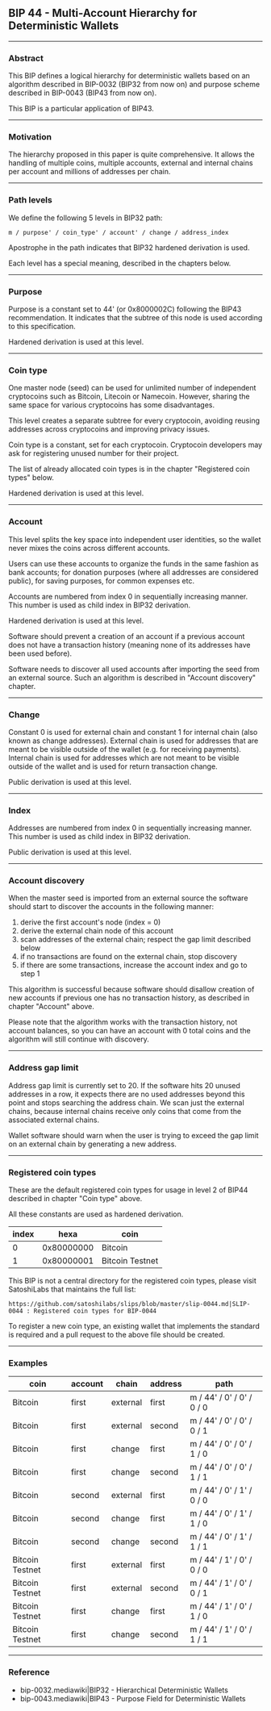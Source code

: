 ## BIP 44 - Multi-Account Hierarchy for Deterministic Wallets ##

---
### **Abstract** ###

This BIP defines a logical hierarchy for deterministic wallets based on an algorithm
described in BIP-0032 (BIP32 from now on) and purpose scheme described in
BIP-0043 (BIP43 from now on).

This BIP is a particular application of BIP43.

---
### **Motivation** ###

The hierarchy proposed in this paper is quite comprehensive. It allows the handling of
multiple coins, multiple accounts, external and internal chains per account and
millions of addresses per chain.

---
### **Path levels** ###

We define the following 5 levels in BIP32 path:

```
m / purpose' / coin_type' / account' / change / address_index
```

Apostrophe in the path indicates that BIP32 hardened derivation is used.

Each level has a special meaning, described in the chapters below.

---
### **Purpose** ###

Purpose is a constant set to 44' (or 0x8000002C) following the BIP43 recommendation.
It indicates that the subtree of this node is used according to this specification.

Hardened derivation is used at this level.

---
### **Coin type** ###

One master node (seed) can be used for unlimited number of independent
cryptocoins such as Bitcoin, Litecoin or Namecoin. However, sharing the same
space for various cryptocoins has some disadvantages.

This level creates a separate subtree for every cryptocoin, avoiding
reusing addresses across cryptocoins and improving privacy issues.

Coin type is a constant, set for each cryptocoin. Cryptocoin developers may ask
for registering unused number for their project.

The list of already allocated coin types is in the chapter
"Registered coin types" below.

Hardened derivation is used at this level.

---
### **Account** ###

This level splits the key space into independent user identities,
so the wallet never mixes the coins across different accounts.

Users can use these accounts to organize the funds in the same
fashion as bank accounts; for donation purposes (where all
addresses are considered public), for saving purposes,
for common expenses etc.

Accounts are numbered from index 0 in sequentially increasing manner.
This number is used as child index in BIP32 derivation.

Hardened derivation is used at this level.

Software should prevent a creation of an account if a previous account does not
have a transaction history (meaning none of its addresses have been used before).

Software needs to discover all used accounts after importing the seed from
an external source. Such an algorithm is described in "Account discovery" chapter.

---
### **Change** ###

Constant 0 is used for external chain and constant 1 for internal chain (also
known as change addresses). External chain is used for addresses that are meant
to be visible outside of the wallet (e.g. for receiving payments). Internal
chain is used for addresses which are not meant to be visible outside of the
wallet and is used for return transaction change.

Public derivation is used at this level.

---
### **Index** ###

Addresses are numbered from index 0 in sequentially increasing manner.
This number is used as child index in BIP32 derivation.

Public derivation is used at this level.

---
### **Account discovery** ###

When the master seed is imported from an external source the software should
start to discover the accounts in the following manner:

1. derive the first account's node (index = 0)
2. derive the external chain node of this account
3. scan addresses of the external chain; respect the gap limit described below
4. if no transactions are found on the external chain, stop discovery
5. if there are some transactions, increase the account index and go to step 1

This algorithm is successful because software should disallow creation of new
accounts if previous one has no transaction history, as described in chapter
"Account" above.

Please note that the algorithm works with the transaction history, not account
balances, so you can have an account with 0 total coins and the algorithm will
still continue with discovery.

---
### **Address gap limit** ###

Address gap limit is currently set to 20. If the software hits 20 unused
addresses in a row, it expects there are no used addresses beyond this point
and stops searching the address chain. We scan just the external chains, because
internal chains receive only coins that come from the associated external chains.

Wallet software should warn when the user is trying to exceed the gap limit on
an external chain by generating a new address.

---
### **Registered coin types** ###

These are the default registered coin types for usage in level 2 of BIP44
described in chapter "Coin type" above.

All these constants are used as hardened derivation.


| index |    hexa    |     coin        |
|-------|------------|-----------------|
| 0     | 0x80000000 | Bitcoin         | 
| 1     | 0x80000001 | Bitcoin Testnet | 



This BIP is not a central directory for the registered coin types, please
visit SatoshiLabs that maintains the full list:

```
https://github.com/satoshilabs/slips/blob/master/slip-0044.md|SLIP-0044 : Registered coin types for BIP-0044
```

To register a new coin type, an existing wallet that implements the standard
is required and a pull request to the above file should be created.

---
### **Examples** ###

| coin            | account | chain    | address | path                      |
|-----------------|---------|----------|---------|---------------------------|
| Bitcoin         | first   | external | first   | m / 44' / 0' / 0' / 0 / 0 |
| Bitcoin         | first   | external | second  | m / 44' / 0' / 0' / 0 / 1 |
| Bitcoin         | first   | change   | first   | m / 44' / 0' / 0' / 1 / 0 |
| Bitcoin         | first   | change   | second  | m / 44' / 0' / 0' / 1 / 1 |
| Bitcoin         | second  | external | first   | m / 44' / 0' / 1' / 0 / 0 |
| Bitcoin         | second  | change   | first   | m / 44' / 0' / 1' / 1 / 0 |
| Bitcoin         | second  | change   | second  | m / 44' / 0' / 1' / 1 / 1 |
| Bitcoin Testnet | first   | external | first   | m / 44' / 1' / 0' / 0 / 0 |
| Bitcoin Testnet | first   | external | second  | m / 44' / 1' / 0' / 0 / 1 |
| Bitcoin Testnet | first   | change   | first   | m / 44' / 1' / 0' / 1 / 0 |
| Bitcoin Testnet | first   | change   | second  | m / 44' / 1' / 0' / 1 / 1 |

---
### **Reference** ###

* bip-0032.mediawiki|BIP32 - Hierarchical Deterministic Wallets
* bip-0043.mediawiki|BIP43 - Purpose Field for Deterministic Wallets